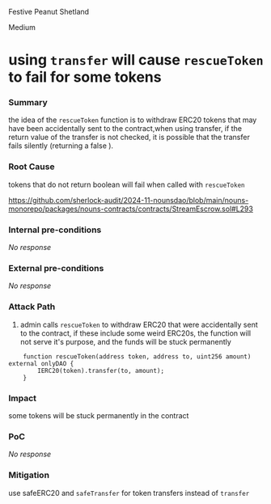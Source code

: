 Festive Peanut Shetland

Medium

# using `transfer` will cause `rescueToken` to fail for some tokens

### Summary

the idea of the `rescueToken` function is to withdraw ERC20 tokens that may have been accidentally sent to the contract,when using transfer, if the return value of the transfer is not checked, it is possible that the transfer fails silently (returning a false ).

### Root Cause

tokens that do not return boolean will fail when called with `rescueToken`

https://github.com/sherlock-audit/2024-11-nounsdao/blob/main/nouns-monorepo/packages/nouns-contracts/contracts/StreamEscrow.sol#L293

### Internal pre-conditions

_No response_

### External pre-conditions

_No response_

### Attack Path

1. admin calls `rescueToken` to withdraw ERC20 that were accidentally sent to the contract, if these include some weird ERC20s, the function will not serve it's purpose, and the funds will be stuck permanently

```solidity 
    function rescueToken(address token, address to, uint256 amount) external onlyDAO {
        IERC20(token).transfer(to, amount);
    }
```


### Impact

some tokens will be stuck permanently in the contract

### PoC

_No response_

### Mitigation

use safeERC20 and `safeTransfer` for token transfers instead of `transfer`
